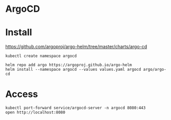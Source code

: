 ArgoCD
===

# Install

https://github.com/argoproj/argo-helm/tree/master/charts/argo-cd

```
kubectl create namespace argocd

helm repo add argo https://argoproj.github.io/argo-helm
helm install --namespace argocd --values values.yaml argocd argo/argo-cd
```

# Access

```
kubectl port-forward service/argocd-server -n argocd 8080:443
open http://localhost:8080
```
